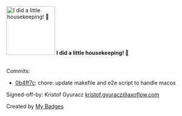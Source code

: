 <img src="https://my-badges.github.io/my-badges/chore-commit.png" alt="I did a little housekeeping! 🧹" title="I did a little housekeeping! 🧹" width="128">
<strong>I did a little housekeeping! 🧹</strong>
<br><br>

Commits:

- <a href="https://github.com/kube-logging/telemetry-controller/commit/0b4ff7c9bd0d7a0180f80606a68380eb18db4bf2">0b4ff7c</a>: chore: update makefile and e2e script to handle macos

Signed-off-by: Kristof Gyuracz <kristof.gyuracz@axoflow.com>


Created by <a href="https://github.com/my-badges/my-badges">My Badges</a>